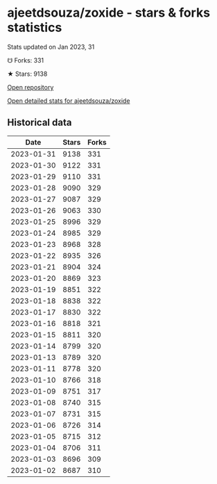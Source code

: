 # ajeetdsouza/zoxide - stars & forks statistics

Stats updated on Jan 2023, 31

☋ Forks: 331

★ Stars: 9138

[Open repository](https://github.com/ajeetdsouza/zoxide)

[Open detailed stats for ajeetdsouza/zoxide](https://reviewgithub.com/rep/ajeetdsouza/zoxide)

## Historical data
| Date | Stars | Forks |
|------|-------|-------|
| 2023-01-31 | 9138 | 331 | 
| 2023-01-30 | 9122 | 331 | 
| 2023-01-29 | 9110 | 331 | 
| 2023-01-28 | 9090 | 329 | 
| 2023-01-27 | 9087 | 329 | 
| 2023-01-26 | 9063 | 330 | 
| 2023-01-25 | 8996 | 329 | 
| 2023-01-24 | 8985 | 329 | 
| 2023-01-23 | 8968 | 328 | 
| 2023-01-22 | 8935 | 326 | 
| 2023-01-21 | 8904 | 324 | 
| 2023-01-20 | 8869 | 323 | 
| 2023-01-19 | 8851 | 322 | 
| 2023-01-18 | 8838 | 322 | 
| 2023-01-17 | 8830 | 322 | 
| 2023-01-16 | 8818 | 321 | 
| 2023-01-15 | 8811 | 320 | 
| 2023-01-14 | 8799 | 320 | 
| 2023-01-13 | 8789 | 320 | 
| 2023-01-11 | 8778 | 320 | 
| 2023-01-10 | 8766 | 318 | 
| 2023-01-09 | 8751 | 317 | 
| 2023-01-08 | 8740 | 315 | 
| 2023-01-07 | 8731 | 315 | 
| 2023-01-06 | 8726 | 314 | 
| 2023-01-05 | 8715 | 312 | 
| 2023-01-04 | 8706 | 311 | 
| 2023-01-03 | 8696 | 309 | 
| 2023-01-02 | 8687 | 310 | 

